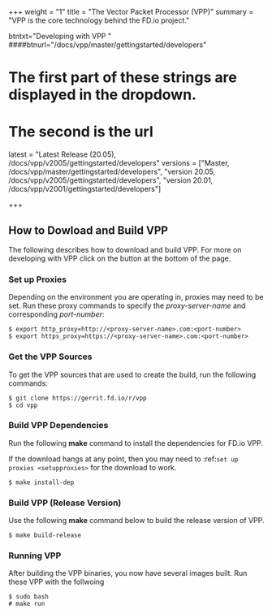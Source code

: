 +++
weight = "1"
title = "The Vector Packet Processor (VPP)"
summary = "VPP is the core technology behind the FD.io project."

btntxt="Developing with VPP "
####btnurl="/docs/vpp/master/gettingstarted/developers"

# The first part of these strings are displayed in the dropdown.
# The second is the url
latest = "Latest Release (20.05), /docs/vpp/v2005/gettingstarted/developers"
versions = ["Master, /docs/vpp/master/gettingstarted/developers",
	 "version 20.05, /docs/vpp/v2005/gettingstarted/developers",
	 "version 20.01, /docs/vpp/v2001/gettingstarted/developers"]

+++

## How to Dowload and Build VPP

The following describes how to download and build VPP. For more on developing with
VPP click on the button at the bottom of the page.

### Set up Proxies

Depending on the environment you are operating in, proxies may need to be set. 
Run these proxy commands to specify the *proxy-server-name* and corresponding *port-number*:

``` console
$ export http_proxy=http://<proxy-server-name>.com:<port-number>
$ export https_proxy=https://<proxy-server-name>.com:<port-number>
```

### Get the VPP Sources

To get the VPP sources that are used to create the build, run the following commands:

``` console
$ git clone https://gerrit.fd.io/r/vpp
$ cd vpp
```

### Build VPP Dependencies

Run the following **make** command to install the dependencies for FD.io VPP. 

If the download hangs at any point, then you may need to 
:ref:`set up proxies <setupproxies>` for the download to work.

``` console
$ make install-dep
```

### Build VPP (Release Version)

Use the following **make** command below to build the release version of VPP.

``` console
$ make build-release
```

### Running VPP

After building the VPP binaries, you now have several images built. Run these VPP
with the follwoing

``` console
$ sudo bash
# make run
```
